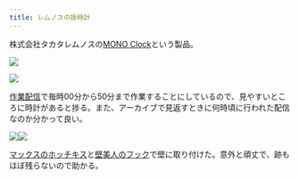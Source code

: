 ```yaml
---
title: レムノスの掛時計
---
```

株式会社タカタレムノスの[MONO Clock](https://www.amazon.co.jp/dp/B004UIT8BK)という製品。

![](https://lh5.googleusercontent.com/B_01zm4SjT-X8yVf3CRRCKsmF23U9QZgvaMZ-qNF83K2PaCvGz8AwXKVNKBYct4vGTn0cHhguflJQKRbnDpRWMlIX5wPuPsV-BSPF0QDggl6Z452jhQOIqfymLYiB1gY667L4-2b1xKvJgHhjWdCJCoW7eH4vwNr66kFcBVbR6Jt6gWHFqbiJv4ECn1Z)

![](https://lh4.googleusercontent.com/cpztdUnkG-7EfIvZsgibszXLZo-rstZWrDc102Ol-XLB4J1oX_gI09jsT99c6ihGT6YQiMCqMsFDK8t5Yjz29_MvZFQYqe8ACZZu4oKLk7bDncbwa8Fs0omBZ5FgLQU2KrQQxUrglUBr8q-U4dhMIAH-e25n3lN8Bv-ui9Y0EujE8xQRuHO02RzUCUpN)

[作業配信](https://www.youtube.com/channel/UC5s-KpSDGzxWPWNv94PnJHw)で毎時00分から50分まで作業することにしているので、見やすいところに時計があると捗る。また、アーカイブで見返すときに何時頃に行われた配信なのか分かって良い。

![](https://lh3.googleusercontent.com/RapYQg-T7rmq48DOgo3iqx2CQTd7OUfUadeAB5B7WHUkLTWsMllQax5W2JhcTX6-s8JhrGL9pqEHiya8RsfDI7yBXSJbOWaSOB7VL319ILZAuYt_93SmTNWPhOBtRDXKEkMhwnfAMjKyoce-lgdEvSmF--CAEy0TMd0Gfe86fmBu1WJCV-dfLOeNw5vA)![](https://lh3.googleusercontent.com/PUKOTKiBRA2pfZ9n5IueJx_2mPZYgaH1E08VgfdybO04ILfBh6s5981JUPC0h1765p1pv846qq8rQ1jmSpc8tqL7KCEarklQXn0HEWKQabr8dgh8Ibtl9hljgFx2CV_LlbPFGDWk32zQ1Fxs5DQ2Wizv2wz2F_o-MkMORyhcyq4ZoYADs7kfSDcZ0nZL)

[マックスのホッチキス](https://www.amazon.co.jp/dp/B000O9WRWG)と[壁美人のフック](https://www.amazon.co.jp/dp/B00CU78TDG)で壁に取り付けた。意外と頑丈で、跡もほぼ残らないので助かる。
